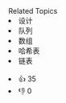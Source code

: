 <div><div>Related Topics</div><div><li>设计</li><li>队列</li><li>数组</li><li>哈希表</li><li>链表</li></div></div><br><div><li>👍 35</li><li>👎 0</li></div>